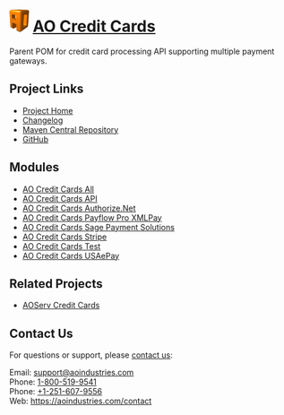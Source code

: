 # [<img src="ao-logo.png" alt="AO Logo" width="35" height="40">](https://aoindustries.com/) [AO Credit Cards](https://aoindustries.com/ao-credit-cards/)
Parent POM for credit card processing API supporting multiple payment gateways.

## Project Links
* [Project Home](https://aoindustries.com/ao-credit-cards/)
* [Changelog](https://aoindustries.com/ao-credit-cards/changelog)
* [Maven Central Repository](https://search.maven.org/#search%7Cgav%7C1%7Cg:%22com.aoindustries%22%20AND%20a:%22ao-credit-cards%22)
* [GitHub](https://github.com/aoindustries/ao-credit-cards)

## Modules
* [AO Credit Cards All](https://aoindustries.com/ao-credit-cards/all/)
* [AO Credit Cards API](https://aoindustries.com/ao-credit-cards/api/)
* [AO Credit Cards Authorize.Net](https://aoindustries.com/ao-credit-cards/authorizeNet/)
* [AO Credit Cards Payflow Pro XMLPay](https://aoindustries.com/ao-credit-cards/payflowPro/)
* [AO Credit Cards Sage Payment Solutions](https://aoindustries.com/ao-credit-cards/sagePayments/)
* [AO Credit Cards Stripe](https://aoindustries.com/ao-credit-cards/stripe/)
* [AO Credit Cards Test](https://aoindustries.com/ao-credit-cards/test/)
* [AO Credit Cards USAePay](https://aoindustries.com/ao-credit-cards/usaepay/)

## Related Projects
* [AOServ Credit Cards](https://aoindustries.com/aoserv/credit-cards/)

## Contact Us
For questions or support, please [contact us](https://aoindustries.com/contact):

Email: [support@aoindustries.com](mailto:support@aoindustries.com)  
Phone: [1-800-519-9541](tel:1-800-519-9541)  
Phone: [+1-251-607-9556](tel:+1-251-607-9556)  
Web: https://aoindustries.com/contact
